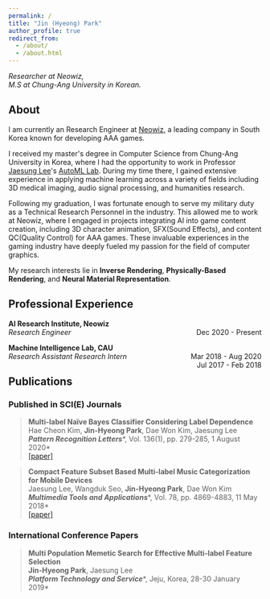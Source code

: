 ```yaml
---
permalink: /
title: "Jin (Hyeong) Park"
author_profile: true
redirect_from: 
  - /about/
  - /about.html
---
```

*Researcher at Neowiz,*  
*M.S at Chung-Ang University in Korean.*

About
---
I am currently an Research Engineer at [Neowiz](https://www.neowiz.com/), a leading company in South Korea known for developing AAA games.

I received my master's degree in Computer Science from Chung-Ang University in Korea, where I had the opportunity to work in Professor [Jaesung Lee](https://scholar.google.co.kr/citations?user=WgfyWHkAAAAJ&hl=ko)'s [AutoML Lab](http://ml.cau.ac.kr/). During my time there, I gained extensive experience in applying machine learning across a variety of fields including 3D medical imaging, audio signal processing, and humanities research.

Following my graduation, I was fortunate enough to serve my military duty as a Technical Research Personnel in the industry. This allowed me to work at Neowiz, where I engaged in projects integrating AI into game content creation, including 3D character animation, SFX(Sound Effects), and content QC(Quality Control) for AAA games. These invaluable experiences in the gaming industry have deeply fueled my passion for the field of computer graphics.

My research interests lie in **Inverse Rendering**, **Physically-Based Rendering**, and **Neural Material Representation**.

Professional Experience
---
**AI Research Institute, Neowiz**  
*Research Engineer*<span style="float:right;">Dec 2020 - Present</span>

**Machine Intelligence Lab, CAU**  
*Research Assistant*<span style="float:right;">Mar 2018 - Aug 2020</span>
*Research Intern*<span style="float:right;">Jul 2017 - Feb 2018</span>

Publications
---
### Published in SCI(E) Journals
> **Multi-label Naïve Bayes Classifier Considering Label Dependence**  
> Hae Cheon Kim, **Jin-Hyeong Park**, Dae Won Kim, Jaesung Lee  
> ***Pattern Recognition Letters****, Vol. 136(1), pp. 279-285, 1 August 2020*  
> [[paper]](/files/paper1.pdf)

> **Compact Feature Subset Based Multi-label Music Categorization for Mobile Devices**  
> Jaesung Lee, Wangduk Seo, **Jin-Hyeong Park**, Dae Won Kim    
> ***Multimedia Tools and Applications****, Vol. 78, pp. 4869-4883, 11 May 2018*  
> [[paper]](/files/paper2.pdf)


### International Conference Papers  
> **Multi Population Memetic Search for Effective Multi-label Feature Selection**  
> **Jin-Hyeong Park**, Jaesung Lee  
> ***Platform Technology and Service****, Jeju, Korea, 28-30 January 2019*  
